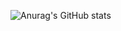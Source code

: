 ![Anurag's GitHub stats](https://github-readme-stats.vercel.app/api?username=JackChengD&count_private=true&show_icons=true)
